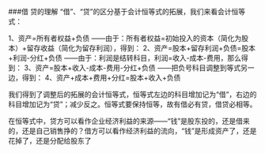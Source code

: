 
###借 贷的理解
“借”、“贷”的区分基于会计恒等式的拓展，我们来看会计恒等式：

1、资产=所有者权益+负债
——由于：所有者权益=初始投入的资本（简化为股本）+留存收益（简化为留存利润），得到：
2、资产=股本+留存利润+负债=股本+利润-分红+负债
——由于：利润是结转科目，利润=收入-成本-费用，那么得到：
3、资产=股本+收入-成本-费用-分红+负债
——把负号科目调整到等式另一边，得到：
4、资产+成本+费用+分红=股本+收入+负债

我们得到了调整后的拓展的会计恒等式，恒等式左边的科目增加记为“借”，右边的科目增加记为“贷”；减少反之。恒等式要保持恒等，故有借必有贷，借贷必相等。

在恒等式中，贷方可以看作企业经济利益的来源——“钱”是股东投的，还是借来的，还是自己销售挣的？借方可以看作经济利益的流向，“钱”是形成资产了，还是花掉了，还是分配给股东了
